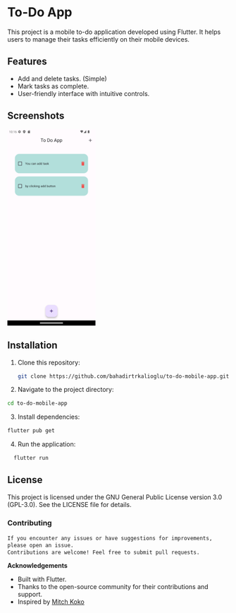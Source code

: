 # To-Do App

This project is a mobile to-do application developed using Flutter. It helps users to manage their tasks efficiently on their mobile devices.

## Features

- Add and delete tasks. (Simple)
- Mark tasks as complete.
- User-friendly interface with intuitive controls.

## Screenshots

<img src="screenshots/screen1.png" alt="Screenshot" width="200">

## Installation

1. Clone this repository:
   ```bash
   git clone https://github.com/bahadirtrkalioglu/to-do-mobile-app.git
   ```
2. Navigate to the project directory:
  ```bash
  cd to-do-mobile-app
  ```
3. Install dependencies:
  ```bash
  flutter pub get
  ```
4. Run the application:
  ```bash
    flutter run
  ```

## License

This project is licensed under the GNU General Public License version 3.0 (GPL-3.0). See the LICENSE file for details.
### Contributing

    If you encounter any issues or have suggestions for improvements, please open an issue.
    Contributions are welcome! Feel free to submit pull requests.

**Acknowledgements**
   - Built with Flutter.
   - Thanks to the open-source community for their contributions and support.
   - Inspired by [Mitch Koko](https://youtu.be/mMgr47QBZWA?feature=shared)
